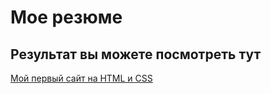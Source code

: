 # Мое резюме

## Результат вы можете посмотреть тут

[Мой первый сайт на HTML и CSS](https://khmelevamaria.github.io/first-site/)
